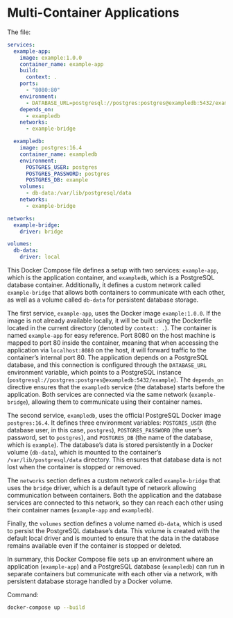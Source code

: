 # Multi-Container Applications

The file:

```yml
services:
  example-app:
    image: example:1.0.0
    container_name: example-app
    build:
      context: .
    ports:
      - "8080:80"
    environment:
      - DATABASE_URL=postgresql://postgres:postgres@exampledb:5432/example
    depends_on:
      - exampledb
    networks:
      - example-bridge

  exampledb:
    image: postgres:16.4
    container_name: exampledb
    environment:
      POSTGRES_USER: postgres
      POSTGRES_PASSWORD: postgres
      POSTGRES_DB: example
    volumes:
      - db-data:/var/lib/postgresql/data
    networks:
      - example-bridge

networks:
  example-bridge:
    driver: bridge

volumes:
  db-data:
    driver: local
```

This Docker Compose file defines a setup with two services: `example-app`, which is the application container, and `exampledb`, which is a PostgreSQL database container. Additionally, it defines a custom network called `example-bridge` that allows both containers to communicate with each other, as well as a volume called `db-data` for persistent database storage.

The first service, `example-app`, uses the Docker image `example:1.0.0`. If the image is not already available locally, it will be built using the Dockerfile located in the current directory (denoted by `context: .`). The container is named `example-app` for easy reference. Port 8080 on the host machine is mapped to port 80 inside the container, meaning that when accessing the application via `localhost:8080` on the host, it will forward traffic to the container’s internal port 80. The application depends on a PostgreSQL database, and this connection is configured through the `DATABASE_URL` environment variable, which points to a PostgreSQL instance (`postgresql://postgres:postgres@exampledb:5432/example`). The `depends_on` directive ensures that the `exampledb` service (the database) starts before the application. Both services are connected via the same network (`example-bridge`), allowing them to communicate using their container names.

The second service, `exampledb`, uses the official PostgreSQL Docker image `postgres:16.4`. It defines three environment variables: `POSTGRES_USER` (the database user, in this case, `postgres`), `POSTGRES_PASSWORD` (the user’s password, set to `postgres`), and `POSTGRES_DB` (the name of the database, which is `example`). The database’s data is stored persistently in a Docker volume (`db-data`), which is mounted to the container’s `/var/lib/postgresql/data` directory. This ensures that database data is not lost when the container is stopped or removed.

The `networks` section defines a custom network called `example-bridge` that uses the `bridge` driver, which is a default type of network allowing communication between containers. Both the application and the database services are connected to this network, so they can reach each other using their container names (`example-app` and `exampledb`).

Finally, the `volumes` section defines a volume named `db-data`, which is used to persist the PostgreSQL database’s data. This volume is created with the default local driver and is mounted to ensure that the data in the database remains available even if the container is stopped or deleted.

In summary, this Docker Compose file sets up an environment where an application (`example-app`) and a PostgreSQL database (`exampledb`) can run in separate containers but communicate with each other via a network, with persistent database storage handled by a Docker volume.

Command:

```sh
docker-compose up --build
```
